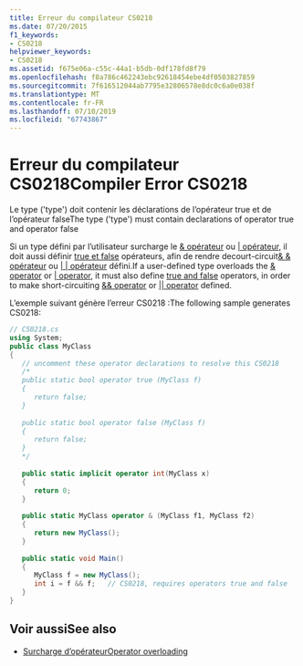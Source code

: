 ```yaml
---
title: Erreur du compilateur CS0218
ms.date: 07/20/2015
f1_keywords:
- CS0218
helpviewer_keywords:
- CS0218
ms.assetid: f675e06a-c55c-44a1-b5db-0df178fd8f79
ms.openlocfilehash: f8a786c462243ebc92618454ebe4df0503827859
ms.sourcegitcommit: 7f616512044ab7795e32806578e8dc0c6a0e038f
ms.translationtype: MT
ms.contentlocale: fr-FR
ms.lasthandoff: 07/10/2019
ms.locfileid: "67743867"
---
```

# <a name="compiler-error-cs0218"></a><span data-ttu-id="d9348-102">Erreur du compilateur CS0218</span><span class="sxs-lookup"><span data-stu-id="d9348-102">Compiler Error CS0218</span></span>
<span data-ttu-id="d9348-103">Le type ('type') doit contenir les déclarations de l’opérateur true et de l’opérateur false</span><span class="sxs-lookup"><span data-stu-id="d9348-103">The type ('type') must contain declarations of operator true and operator false</span></span>  
  
<span data-ttu-id="d9348-104">Si un type défini par l’utilisateur surcharge le [& opérateur](../language-reference/operators/boolean-logical-operators.md#logical-and-operator-) ou [ &#124; opérateur](../language-reference/operators/boolean-logical-operators.md#logical-or-operator-), il doit aussi définir [true et false](../language-reference/operators/true-false-operators.md) opérateurs, afin de rendre decourt-circuit[& & opérateur](../language-reference/operators/boolean-logical-operators.md#conditional-logical-and-operator-) ou [ &#124; &#124; opérateur](../language-reference/operators/boolean-logical-operators.md#conditional-logical-or-operator-) défini.</span><span class="sxs-lookup"><span data-stu-id="d9348-104">If a user-defined type overloads the [& operator](../language-reference/operators/boolean-logical-operators.md#logical-and-operator-) or [&#124; operator](../language-reference/operators/boolean-logical-operators.md#logical-or-operator-), it must also define [true and false](../language-reference/operators/true-false-operators.md) operators, in order to make short-circuiting [&& operator](../language-reference/operators/boolean-logical-operators.md#conditional-logical-and-operator-) or [&#124;&#124; operator](../language-reference/operators/boolean-logical-operators.md#conditional-logical-or-operator-) defined.</span></span>
  
 <span data-ttu-id="d9348-105">L’exemple suivant génère l’erreur CS0218 :</span><span class="sxs-lookup"><span data-stu-id="d9348-105">The following sample generates CS0218:</span></span>  
  
```csharp  
// CS0218.cs  
using System;  
public class MyClass  
{  
   // uncomment these operator declarations to resolve this CS0218  
   /*  
   public static bool operator true (MyClass f)  
   {  
      return false;  
   }  
  
   public static bool operator false (MyClass f)  
   {  
      return false;  
   }  
   */  
  
   public static implicit operator int(MyClass x)  
   {  
      return 0;  
   }  
  
   public static MyClass operator & (MyClass f1, MyClass f2)  
   {  
      return new MyClass();  
   }  
  
   public static void Main()  
   {  
      MyClass f = new MyClass();  
      int i = f && f;   // CS0218, requires operators true and false  
   }  
}  
```  
  
## <a name="see-also"></a><span data-ttu-id="d9348-106">Voir aussi</span><span class="sxs-lookup"><span data-stu-id="d9348-106">See also</span></span>

- [<span data-ttu-id="d9348-107">Surcharge d’opérateur</span><span class="sxs-lookup"><span data-stu-id="d9348-107">Operator overloading</span></span>](../../csharp/language-reference/operators/operator-overloading.md)
